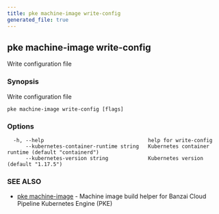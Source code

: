 ```yaml
---
title: pke machine-image write-config
generated_file: true
---
```

## pke machine-image write-config

Write configuration file

### Synopsis

Write configuration file

```
pke machine-image write-config [flags]
```

### Options

```
  -h, --help                                  help for write-config
      --kubernetes-container-runtime string   Kubernetes container runtime (default "containerd")
      --kubernetes-version string             Kubernetes version (default "1.17.5")
```

### SEE ALSO

* [pke machine-image](/docs/pke/cli/reference/pke_machine-image/)	 - Machine image build helper for Banzai Cloud Pipeline Kubernetes Engine (PKE)

